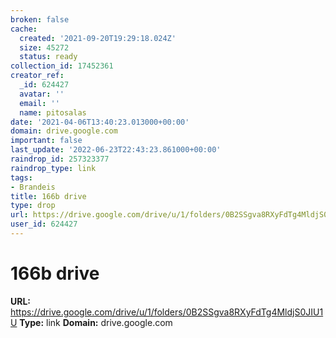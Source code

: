 ```yaml
---
broken: false
cache:
  created: '2021-09-20T19:29:18.024Z'
  size: 45272
  status: ready
collection_id: 17452361
creator_ref:
  _id: 624427
  avatar: ''
  email: ''
  name: pitosalas
date: '2021-04-06T13:40:23.013000+00:00'
domain: drive.google.com
important: false
last_update: '2022-06-23T22:43:23.861000+00:00'
raindrop_id: 257323377
raindrop_type: link
tags:
- Brandeis
title: 166b drive
type: drop
url: https://drive.google.com/drive/u/1/folders/0B2SSgva8RXyFdTg4MldjS0JIU1U
user_id: 624427
---
```


# 166b drive

**URL:** https://drive.google.com/drive/u/1/folders/0B2SSgva8RXyFdTg4MldjS0JIU1U
**Type:** link
**Domain:** drive.google.com
